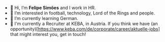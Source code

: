 - 👋 Hi, I’m **Felipe Simões** and I work in HR.
- 👀 I’m interested in football, technology, Lord of the Rings and people.
- 🌱 I’m currently learning German.
- 💼 I'm currently a Recruiter at KEBA, in Austria. If you think we have (an opportunity)[https://www.keba.com/de/corporate/career/aktuelle-jobs] that might interest you, get in touch!


<!---
fesimoes/fesimoes is a ✨ special ✨ repository because its `README.md` (this file) appears on your GitHub profile.
You can click the Preview link to take a look at your changes.
--->
